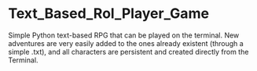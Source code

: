 # Text_Based_Rol_Player_Game
Simple Python text-based RPG that can be played on the terminal. New adventures are very easily added to the ones already existent (through a simple .txt), and all characters are persistent and created directly from the Terminal.
